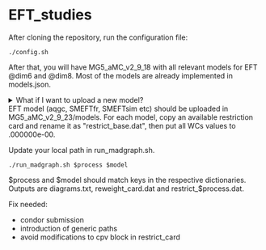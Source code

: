 # EFT_studies

After cloning the repository, run the configuration file:

```
./config.sh
```

After that, you will have MG5_aMC_v2_9_18 with all relevant models for EFT @dim6 and @dim8. Most of the models are already implemented in models.json.

<details>
    <summary> What if I want to upload a new model?</summary>

    - Make sure to generate inside the model a restrict_card called ```restrict_base.dat``` with all WCs set to 0.
    - For each EFT block, define a list of operators with corresponding indices range inside the block.
    - You can also upload the tar.gz file in models/. 
</details>
EFT model (aqgc, SMEFTfr, SMEFTsim etc) should be uploaded in MG5_aMC_v2_9_23/models.
For each model, copy an available restriction card and rename it as "restrict_base.dat", then put all WCs values to .000000e-00.

Update your local path in run_madgraph.sh.

```
./run_madgraph.sh $process $model
```

$process and $model should match keys in the respective dictionaries.
Outputs are diagrams.txt, reweight_card.dat and restrict_$process.dat.

Fix needed:
- condor submission
- introduction of generic paths
- avoid modifications to cpv block in restrict_card